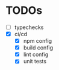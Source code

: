 # TODOs
- [ ] typechecks
- [x] ci/cd
  - [x] npm config
  - [x] build config
  - [x] lint config
  - [x] unit tests